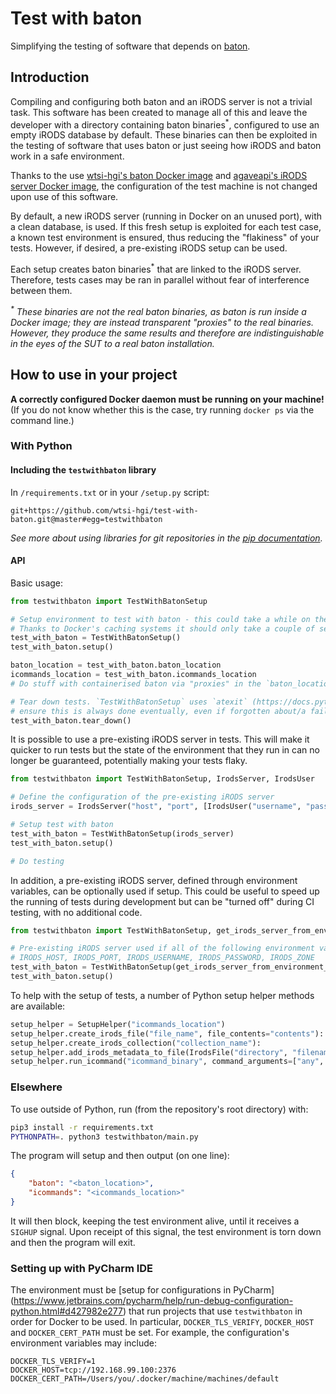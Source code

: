 # Test with baton
Simplifying the testing of software that depends on [baton](https://github.com/wtsi-npg/baton).


## Introduction
Compiling and configuring both baton and an iRODS server is not a trivial task. This software has been created to manage
all of this and leave the developer with a directory containing baton binaries<sup>*</sup>, configured to use an empty
iRODS database by default. These binaries can then be exploited in the testing of software that uses baton or just
seeing how iRODS and baton work in a safe environment.

Thanks to the use [wtsi-hgi's baton Docker image](https://github.com/wtsi-hgi/docker-baton) and
[agaveapi's iRODS server Docker image](https://hub.docker.com/r/agaveapi/irods/), the configuration of the test machine
is not changed upon use of this software. 

By default, a new iRODS server (running in Docker on an unused port), with a clean database, is used. If this fresh
setup is exploited for each test case, a known test environment is ensured, thus reducing the "flakiness" of your tests.
However, if desired, a pre-existing iRODS setup can be used.

Each setup creates baton binaries<sup>*</sup> that are linked to the iRODS server. Therefore, tests cases may be ran in
parallel without fear of interference between them.

<i><sup>*</sup> These binaries are not the real baton binaries, as baton is run inside a Docker image; they are instead
transparent "proxies" to the real binaries. However, they produce the same results and therefore are indistinguishable
in the eyes of the SUT to a real baton installation.</i>


## How to use in your project
**A correctly configured Docker daemon must be running on your machine!**
(If you do not know whether this is the case, try running `docker ps` via the command line.)


### With Python
#### Including the `testwithbaton` library
In ``/requirements.txt`` or in your ``/setup.py`` script:
```
git+https://github.com/wtsi-hgi/test-with-baton.git@master#egg=testwithbaton
```
*See more about using libraries for git repositories in the 
[pip documentation](https://pip.readthedocs.org/en/1.1/requirements.html#git).*

#### API
Basic usage:
```python
from testwithbaton import TestWithBatonSetup

# Setup environment to test with baton - this could take a while on the first run (anticipate more than 2 minutes)!
# Thanks to Docker's caching systems it should only take a couple of seconds after the first run
test_with_baton = TestWithBatonSetup()
test_with_baton.setup()

baton_location = test_with_baton.baton_location
icommands_location = test_with_baton.icommands_location
# Do stuff with containerised baton via "proxies" in the `baton_location` directory. Can also use icommands

# Tear down tests. `TestWithBatonSetup` uses `atexit` (https://docs.python.org/3/library/atexit.html) in the attempt to
# ensure this is always done eventually, even if forgotten about/a failure occurs
test_with_baton.tear_down()
```

It is possible to use a pre-existing iRODS server in tests. This will make it quicker to run tests but the state of the
environment that they run in can no longer be guaranteed, potentially making your tests flaky.
```python
from testwithbaton import TestWithBatonSetup, IrodsServer, IrodsUser

# Define the configuration of the pre-existing iRODS server
irods_server = IrodsServer("host", "port", [IrodsUser("username", "password", "zone")])

# Setup test with baton
test_with_baton = TestWithBatonSetup(irods_server)
test_with_baton.setup()

# Do testing
```

In addition, a pre-existing iRODS server, defined through environment variables, can be optionally used if setup. This
could be useful to speed up the running of tests during development but can be "turned off" during CI testing, with no
additional code.
```python 
from testwithbaton import TestWithBatonSetup, get_irods_server_from_environment_if_defined

# Pre-existing iRODS server used if all of the following environment variables are set:
# IRODS_HOST, IRODS_PORT, IRODS_USERNAME, IRODS_PASSWORD, IRODS_ZONE
test_with_baton = TestWithBatonSetup(get_irods_server_from_environment_if_defined())
test_with_baton.setup()
```

To help with the setup of tests, a number of Python setup helper methods are available:
```python
setup_helper = SetupHelper("icommands_location")
setup_helper.create_irods_file("file_name", file_contents="contents"):
setup_helper.create_irods_collection("collection_name"):
setup_helper.add_irods_metadata_to_file(IrodsFile("directory", "filename"), Metadata("attribute", "value"):
setup_helper.run_icommand("icommand_binary", command_arguments=["any", "arguments"], error_if_stdout=False)
```


### Elsewhere
To use outside of Python, run (from the repository's root directory) with:
```bash
pip3 install -r requirements.txt
PYTHONPATH=. python3 testwithbaton/main.py
``` 

The program will setup and then output (on one line):
```json
{
    "baton": "<baton_location>",
    "icommands": "<icommands_location>"
}
```

It will then block, keeping the test environment alive, until it receives a `SIGHUP` signal. Upon receipt of this
signal, the test environment is torn down and then the program will exit.


### Setting up with PyCharm IDE
The environment must be [setup for configurations in PyCharm]
(https://www.jetbrains.com/pycharm/help/run-debug-configuration-python.html#d427982e277) that run projects that use
`testwithbaton` in order for Docker to be used. In particular, `DOCKER_TLS_VERIFY`, `DOCKER_HOST` and `DOCKER_CERT_PATH`
must be set. For example, the configuration's environment variables may include:
```
DOCKER_TLS_VERIFY=1
DOCKER_HOST=tcp://192.168.99.100:2376
DOCKER_CERT_PATH=/Users/you/.docker/machine/machines/default
```
